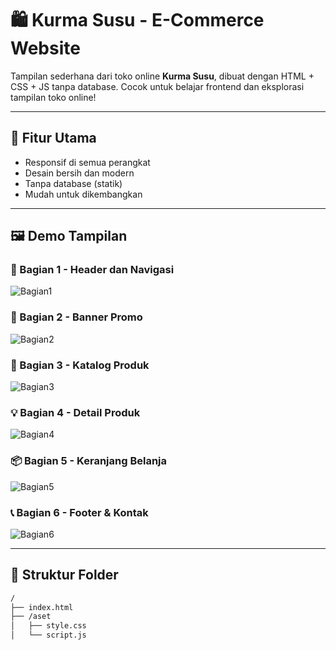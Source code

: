 # 🛍️ Kurma Susu - E-Commerce Website

Tampilan sederhana dari toko online **Kurma Susu**, dibuat dengan HTML + CSS + JS tanpa database. Cocok untuk belajar frontend dan eksplorasi tampilan toko online!

---

## 🚀 Fitur Utama
- Responsif di semua perangkat
- Desain bersih dan modern
- Tanpa database (statik)
- Mudah untuk dikembangkan

---

## 🖼️ Demo Tampilan

### 🧩 Bagian 1 - Header dan Navigasi
![Bagian1](https://github.com/user-attachments/asset1.png)

### 🎯 Bagian 2 - Banner Promo
![Bagian2](https://github.com/user-attachments/asset2.png)

### 🛒 Bagian 3 - Katalog Produk
![Bagian3](https://github.com/user-attachments/asset3.png)

### 💡 Bagian 4 - Detail Produk
![Bagian4](https://github.com/user-attachments/asset4.png)

### 📦 Bagian 5 - Keranjang Belanja
![Bagian5](https://github.com/user-attachments/asset5.png)

### 📞 Bagian 6 - Footer & Kontak
![Bagian6](https://github.com/user-attachments/asset6.png)

---

## 📂 Struktur Folder

```bash
/
├── index.html
├── /aset
│   ├── style.css
│   └── script.js
